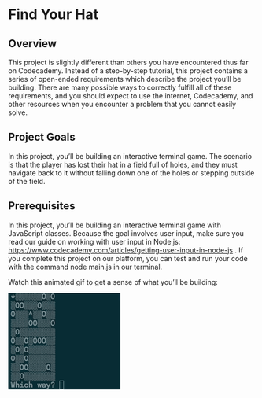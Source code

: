 # Find Your Hat

## Overview

This project is slightly different than others you have encountered thus far on Codecademy. Instead of a step-by-step
tutorial, this project contains a series of open-ended requirements which describe the project you’ll be building.
There are many possible ways to correctly fulfill all of these requirements, and you should expect to use the
internet, Codecademy, and other resources when you encounter a problem that you cannot easily solve.

## Project Goals

In this project, you’ll be building an interactive terminal game. The scenario is that the player has lost their
hat in a field full of holes, and they must navigate back to it without falling down one of the holes or stepping
outside of the field.

## Prerequisites

In this project, you’ll be building an interactive terminal game with JavaScript classes. Because the goal involves
user input, make sure you read our guide on working with user input in Node.js:
https://www.codecademy.com/articles/getting-user-input-in-node-js .
If you complete this project on our platform, you can test and run your code with the command node main.js in our
terminal.


Watch this animated gif to get a sense of what you’ll be building:

![Find Your Hat Demo](./find-your-hat-demo.gif)
